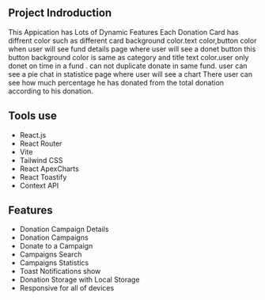 
## Project Indroduction
This Appication has Lots of Dynamic Features
Each Donation Card has diffrent color such as different card background color.text color,button color
when user will see fund details page where user will see a donet button this button background color is same as category and title text color.user only donet on time in a fund . can not duplicate donate in same fund. user can see a pie chat in statistice page where user will see a chart There user can see how much percentage he has donated from the total donation according to his donation.


## Tools use

- React.js
- React Router
- Vite
- Tailwind CSS
- React ApexCharts
- React Toastify
- Context API

## Features

- Donation Campaign Details
- Donation Campaigns
- Donate to a Campaign
- Campaigns Search
- Campaigns Statistics
- Toast Notifications show
- Donation Storage with Local Storage
- Responsive for all of devices